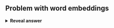 ## Problem with word embeddings
<details>
<summary><b>Reveal answer</b></summary>
Polysemy (a word with mutliple meanings)<br><img src="../../../../../media/paste-c079cb5db7d9bc489f4a2b127b863ad03a7c87f2.jpg"><br><br>It depends on the corpus.
</details>
